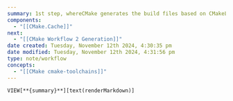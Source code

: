 ```yaml
---
summary: 1st step, whereCMake generates the build files based on CMakeLists.txt files in the project. Can read the cache rather than the build files for faster configuration.
components:
  - "[[CMake.Cache]]"
next:
  - "[[CMake Workflow 2 Generation]]"
date created: Tuesday, November 12th 2024, 4:30:35 pm
date modified: Tuesday, November 12th 2024, 4:31:56 pm
type: note/workflow
concepts:
  - "[[CMake cmake-toolchains]]"
---
```

`VIEW[**{summary}**][text(renderMarkdown)]`